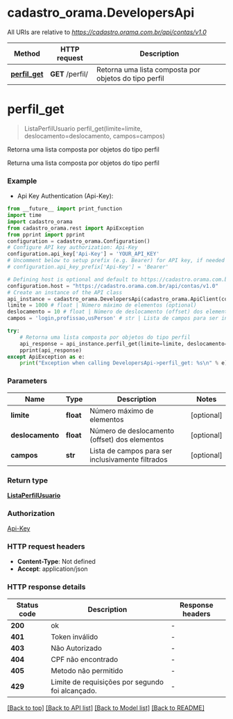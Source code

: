 # cadastro_orama.DevelopersApi

All URIs are relative to *https://cadastro.orama.com.br/api/contas/v1.0*

Method | HTTP request | Description
------------- | ------------- | -------------
[**perfil_get**](DevelopersApi.md#perfil_get) | **GET** /perfil/ | Retorna uma lista composta por objetos do tipo perfil


# **perfil_get**
> ListaPerfilUsuario perfil_get(limite=limite, deslocamento=deslocamento, campos=campos)

Retorna uma lista composta por objetos do tipo perfil

Returna uma lista composta por objetos do tipo perfil

### Example

* Api Key Authentication (Api-Key):
```python
from __future__ import print_function
import time
import cadastro_orama
from cadastro_orama.rest import ApiException
from pprint import pprint
configuration = cadastro_orama.Configuration()
# Configure API key authorization: Api-Key
configuration.api_key['Api-Key'] = 'YOUR_API_KEY'
# Uncomment below to setup prefix (e.g. Bearer) for API key, if needed
# configuration.api_key_prefix['Api-Key'] = 'Bearer'

# Defining host is optional and default to https://cadastro.orama.com.br/api/contas/v1.0
configuration.host = "https://cadastro.orama.com.br/api/contas/v1.0"
# Create an instance of the API class
api_instance = cadastro_orama.DevelopersApi(cadastro_orama.ApiClient(configuration))
limite = 1000 # float | Número máximo de elementos (optional)
deslocamento = 10 # float | Número de deslocamento (offset) dos elementos (optional)
campos = 'login,profissao,usPerson' # str | Lista de campos para ser inclusivamente filtrados (optional)

try:
    # Retorna uma lista composta por objetos do tipo perfil
    api_response = api_instance.perfil_get(limite=limite, deslocamento=deslocamento, campos=campos)
    pprint(api_response)
except ApiException as e:
    print("Exception when calling DevelopersApi->perfil_get: %s\n" % e)
```

### Parameters

Name | Type | Description  | Notes
------------- | ------------- | ------------- | -------------
 **limite** | **float**| Número máximo de elementos | [optional] 
 **deslocamento** | **float**| Número de deslocamento (offset) dos elementos | [optional] 
 **campos** | **str**| Lista de campos para ser inclusivamente filtrados | [optional] 

### Return type

[**ListaPerfilUsuario**](ListaPerfilUsuario.md)

### Authorization

[Api-Key](../README.md#Api-Key)

### HTTP request headers

 - **Content-Type**: Not defined
 - **Accept**: application/json

### HTTP response details
| Status code | Description | Response headers |
|-------------|-------------|------------------|
**200** | ok |  -  |
**401** | Token inválido |  -  |
**403** | Não Autorizado |  -  |
**404** | CPF não encontrado |  -  |
**405** | Metodo não permitido |  -  |
**429** | Limite de requisições por segundo foi alcançado. |  -  |

[[Back to top]](#) [[Back to API list]](../README.md#documentation-for-api-endpoints) [[Back to Model list]](../README.md#documentation-for-models) [[Back to README]](../README.md)

